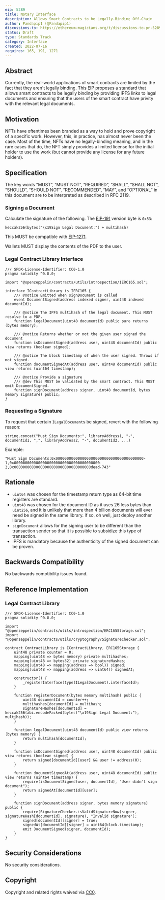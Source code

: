 ```yaml
---
eip: 5289
title: Notary Interface
description: Allows Smart Contracts to be Legally-Binding Off-Chain
author: Pandapip1 (@Pandapip1)
discussions-to: https://ethereum-magicians.org/t/discussions-to-pr-5289/9980
status: Draft
type: Standards Track
category: Interface
created: 2022-07-16
requires: 165, 191, 1271
---
```


## Abstract

Currently, the real-world applications of smart contracts are limited by the fact that they aren't legally binding. This EIP proposes a standard that allows smart contracts to be legally binding by providing IPFS links to legal documents and ensuring that the users of the smart contract have privity with the relevant legal documents.

## Motivation

NFTs have oftentimes been branded as a way to hold and prove copyright of a specific work. However, this, in practice, has almost never been the case. Most of the time, NFTs have no legally-binding meaning, and in the rare cases that do, the NFT simply provides a limited license for the initial holder to use the work (but cannot provide any license for any future holders).

## Specification

The key words “MUST”, “MUST NOT”, “REQUIRED”, “SHALL”, “SHALL NOT”, “SHOULD”, “SHOULD NOT”, “RECOMMENDED”, “MAY”, and “OPTIONAL” in this document are to be interpreted as described in RFC 2119.

### Signing a Document

Calculate the signature of the following. The [EIP-191](./eip-191) version byte is `0x53`:

```solidity
keccak256(bytes("\x19Sign Legal Document:") + multihash)
```

This MUST be compatible with [EIP-1271](./eip-1271.md).

Wallets MUST display the contents of the PDF to the user.

### Legal Contract Library Interface

```solidity
/// SPDX-License-Identifier: CC0-1.0
pragma solidity ^0.8.0;

import "@openzeppelin/contracts/utils/introspection/IERC165.sol";

interface IContractLibrary is IERC165 {
    /// @notice Emitted when signDocument is called
    event DocumentSigned(address indexed signer, uint48 indexed documentId);
    
    /// @notice The IPFS multihash of the legal document. This MUST resolve to a PDF.
    function legalDocument(uint48 documentId) public pure returns (bytes memory);
    
    /// @notice Returns whether or not the given user signed the document
    function isDocumentSigned(address user, uint48 documentId) public view returns (boolean signed);

    /// @notice The block timestamp of when the user signed. Throws if not signed.
    function documentSignedAt(address user, uint48 documentId) public view returns (uint64 timestamp);

    /// @notice Provide a signature
    /// @dev This MUST be validated by the smart contract. This MUST emit DocumentSigned.
    function signDocument(address signer, uint48 documentId, bytes memory signature) public;
}
```

### Requesting a Signature

To request that certain `ILegalDocument`s be signed, revert with the following reason:

```solidity
string.concat("Must Sign Documents:", libraryAddress1, "-", documentId1, ",", libraryAddress2, "-", documentId2, ...)
```

Example:

```solidity
"Must Sign Documents:0x0000000000000000000000000000000000000000-1,0x000000000000000000000000000000000000000-2,0x00000000000000000000000000000000000dead-743"
```

## Rationale

- `uint64` was chosen for the timestamp return type as 64-bit time registers are standard.
- `uint48` was chosen for the document ID as it uses 26 less bytes than `uint256`, and it is unlikely that more than 4 billion documents will ever need be signed in the same library. If so, oh well, just deploy another library.
- `signDocument` allows for the signing user to be different than the transaction sender so that it is possible to subsidize this type of transaction.
- IPFS is mandatory because the authenticity of the signed document can be proven.

## Backwards Compatibility

No backwards comptibility issues found.

## Reference Implementation

### Legal Contract Library

```solidity
/// SPDX-License-Identifier: CC0-1.0
pragma solidity ^0.8.0;

import "@openzeppelin/contracts/utils/introspection/ERC165Storage.sol";
import "@openzeppelin/contracts/utils/cryptography/SignatureChecker.sol";

contract ContractLibrary is IContractLibrary, ERC165Storage {
    uint48 private counter = 0;
    mapping(uint48 => bytes memory) private multihashes;
    mapping(uint48 => bytes32) private signatureHashes;
    mapping(uint48 => mapping(address => bool)) signed;
    mapping(uint48 => mapping(address => uint64)) signedAt;

    constructor() {
        _registerInterface(type(ILegalDocument).interfaceId);
    }

    function registerDocument(bytes memory multihash) public {
        uint48 documentId = counter++;
        multihashes[documentId] = multihash;
        signatureHashes[documentId] = keccak256(abi.encodePacked(bytes("\x19Sign Legal Document:"), multihash));
    }

    function legalDocument(uint48 documentId) public view returns (bytes memory) {
        return multihash[documentId];
    }

    function isDocumentSigned(address user, uint48 documentId) public view returns (boolean signed) {
        return signed[documentId][user] && user != address(0);
    }

    function documentSignedAt(address user, uint48 documentId) public view returns (uint64 timestamp) {
        require(isDocumentSigned(user, documentId), "User didn't sign document");
        return signedAt[documentId][user];
    }

    function signDocument(address signer, bytes memory signature) public {
        require(SignatureChecker.isValidSignatureNow(signer, signatureHash[documentId], signature), "Invalid signature");
        signed[documentId][signer] = true;
        signedAt[documentId][signer] = uint64(block.timestamp);
        emit DocumentSigned(signer, documentId);
    }
}
```

## Security Considerations

No security considerations.

## Copyright

Copyright and related rights waived via [CC0](../LICENSE.md).
